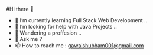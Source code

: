 #Hi there 👋

- 🌱 I’m currently learning Full Stack Web Development ..
- 🤔 I’m looking for help with Java Projects ..
- 💼 Wandering a proffesion ..
- 💬 Ask me ?
- 📫 How to reach me : gawaishubham001@gmail.com
